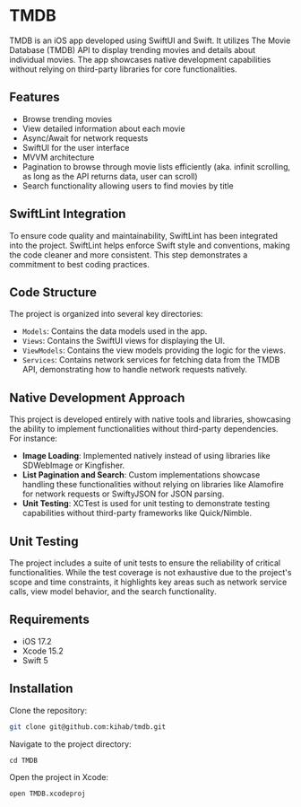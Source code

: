 # TMDB

TMDB is an iOS app developed using SwiftUI and Swift. It utilizes The Movie Database (TMDB) API to display trending movies and details about individual movies. The app showcases native development capabilities without relying on third-party libraries for core functionalities.

## Features

- Browse trending movies
- View detailed information about each movie
- Async/Await for network requests
- SwiftUI for the user interface
- MVVM architecture
- Pagination to browse through movie lists efficiently (aka. infinit scrolling, as long as the API returns data, user can scroll)
- Search functionality allowing users to find movies by title

## SwiftLint Integration

To ensure code quality and maintainability, SwiftLint has been integrated into the project. SwiftLint helps enforce Swift style and conventions, making the code cleaner and more consistent. This step demonstrates a commitment to best coding practices.

## Code Structure

The project is organized into several key directories:

- `Models`: Contains the data models used in the app.
- `Views`: Contains the SwiftUI views for displaying the UI.
- `ViewModels`: Contains the view models providing the logic for the views.
- `Services`: Contains network services for fetching data from the TMDB API, demonstrating how to handle network requests natively.

## Native Development Approach

This project is developed entirely with native tools and libraries, showcasing the ability to implement functionalities without third-party dependencies. For instance:

- **Image Loading**: Implemented natively instead of using libraries like SDWebImage or Kingfisher.
- **List Pagination and Search**: Custom implementations showcase handling these functionalities without relying on libraries like Alamofire for network requests or SwiftyJSON for JSON parsing.
- **Unit Testing**: XCTest is used for unit testing to demonstrate testing capabilities without third-party frameworks like Quick/Nimble.

## Unit Testing

The project includes a suite of unit tests to ensure the reliability of critical functionalities. While the test coverage is not exhaustive due to the project's scope and time constraints, it highlights key areas such as network service calls, view model behavior, and the search functionality.

## Requirements

- iOS 17.2
- Xcode 15.2
- Swift 5

## Installation

Clone the repository:

```bash
git clone git@github.com:kihab/tmdb.git
```
Navigate to the project directory:
```
cd TMDB
```
Open the project in Xcode:
```
open TMDB.xcodeproj
```
